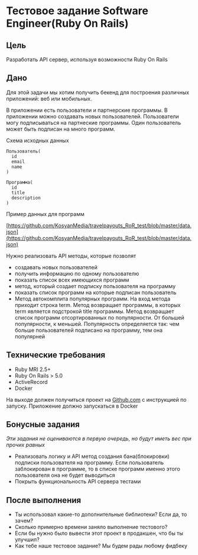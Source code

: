 # Тестовое задание Software Engineer(Ruby On Rails)

## Цель

Разработать API сервер, используя возможности Ruby On Rails

## Дано

Для этой задачи мы хотим получить бекенд для построения различных приложений: веб или мобильных.

В приложении есть пользователи и партнерские программы.
В приложении можно создавать новых пользователей.
Пользователи могу подписываться на партнеские программы.
Один пользователь может быть подписан на много программ.

Схема исходных данных

```
Пользователь(
  id
  email
  name
)

Программа(
  id
  title
  description
)
```

Пример данных для программ

[https://github.com/KosyanMedia/travelpayouts_RoR_test/blob/master/data.json](https://github.com/KosyanMedia/travelpayouts_RoR_test/blob/master/data.json)

Нужно реализовать API методы, которые позволят

- создавать новых пользователей
- получить информацию по одному пользователю
- показать список всех имеющихся программ
- метод, который создает подписку пользователя на программу
- показать список программ на которые подписан пользователь
- Метод автокомплита популярных программ. На вход метода приходит строка term. Метод возвращает программы, в которых term является подстрокой title программы. Метод возвращает список программ отсортированных по популярности. От большей популярности, к меньшей. Популярность определяется так: чем больше пользователей подписано на программу, тем она популярней

## Технические требования

- Ruby MRI 2.5+
- Ruby On Rails > 5.0
- ActiveRecord
- Docker

На выходе должен получиться проект на [Github.com](http://github.com/) с инструкцией по запуску. Приложение должно запускаться в Docker

## Бонусные задания

*Эти задания не оцениваются в первую очередь, но будут иметь вес при прочих равных*

- Реализовать логику и API метод создания бана(блокировки) подписки пользователя на программу. Если пользователь заблокирован в программе, то в списке программ именно этого пользователя она не будет выводиться
- Покрыть функциональность API сервера тестами

## После выполнения

- Ты использовал какие-то дополнительные библиотеки? Если да, то зачем?
- Сколько примерно времени заняло выполнение тестового?
- Если бы нужно было вывести этот проект в продакшен, что бы ты улучшил?
- Как тебе наше тестовое задание? Мы будем рады любому фидбеку
